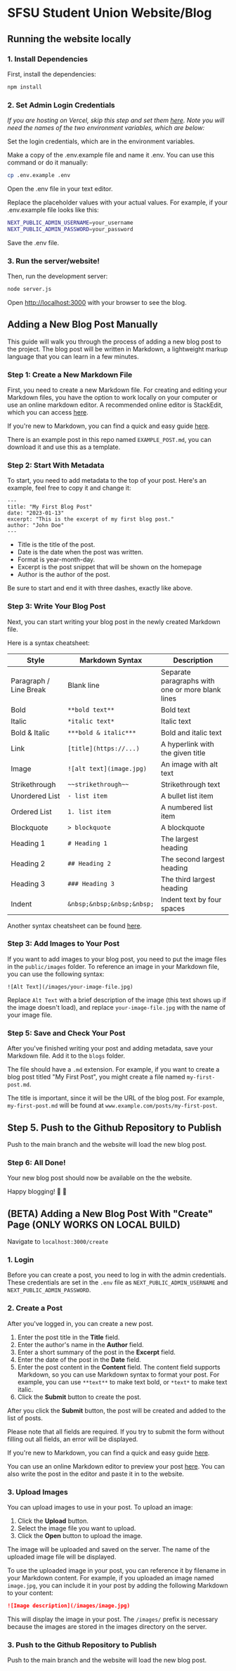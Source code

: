 # SFSU Student Union Website/Blog

## Running the website locally

### 1. Install Dependencies

First, install the dependencies:

```bash
npm install
```

### 2. Set Admin Login Credentials

*If you are hosting on Vercel, skip this step and set them [here](https://vercel.com/docs/projects/environment-variables). Note you will need the names of the two environment variables, which are below:*

Set the login credentials, which are in the environment variables.

Make a copy of the .env.example file and name it .env. You can use this command or do it manually:

```bash
cp .env.example .env
```
Open the .env file in your text editor.

Replace the placeholder values with your actual values. For example, if your .env.example file looks like this:

```bash
NEXT_PUBLIC_ADMIN_USERNAME=your_username
NEXT_PUBLIC_ADMIN_PASSWORD=your_password
```

Save the .env file.

### 3. Run the server/website!

Then, run the development server:

```bash
node server.js
```

Open [http://localhost:3000](http://localhost:3000) with your browser to see the blog.




## Adding a New Blog Post Manually
This guide will walk you through the process of adding a new blog post to the project. The blog post will be written in Markdown, a lightweight markup language that you can learn in a few minutes.

### Step 1: Create a New Markdown File
First, you need to create a new Markdown file. For creating and editing your Markdown files, you have the option to work locally on your computer or use an online markdown editor. A recommended online editor is StackEdit, which you can access [here](https://stackedit.io/app#).

If you're new to Markdown, you can find a quick and easy guide [here](https://zapier.com/blog/beginner-ultimate-guide-markdown/).

There is an example post in this repo named `EXAMPLE_POST.md`, you can download it and use this as a template.

### Step 2: Start With Metadata
To start, you need to add metadata to the top of your post. Here's an example, feel free to copy it and change it:
```
---
title: "My First Blog Post"
date: "2023-01-13"
excerpt: "This is the excerpt of my first blog post."
author: "John Doe"
---
```
- Title is the title of the post. 
- Date is the date when the post was written. 
- Format is year-month-day.
- Excerpt is the post snippet that will be shown on the homepage
- Author is the author of the post.

Be sure to start and end it with three dashes, exactly like above.

### Step 3: Write Your Blog Post
Next, you can start writing your blog post in the newly created Markdown file. 

Here is a syntax cheatsheet:

| Style           | Markdown Syntax          | Description                              |
|-----------------|--------------------------|------------------------------------------|
| Paragraph / Line Break           | Blank line            | Separate paragraphs with one or more blank lines       |
| Bold            | `**bold text**`          | Bold text                                |
| Italic          | `*italic text*`          | Italic text                              |
| Bold & Italic   | `***bold & italic***`    | Bold and italic text                     |
| Link            | `[title](https://...)`   | A hyperlink with the given title         |
| Image           | `![alt text](image.jpg)` | An image with alt text                   |
| Strikethrough   | `~~strikethrough~~`      | Strikethrough text                       |
| Unordered List  | `- list item`            | A bullet list item                       |
| Ordered List    | `1. list item`           | A numbered list item                     |
| Blockquote      | `> blockquote`           | A blockquote                             |
| Heading 1       | `# Heading 1`            | The largest heading                      |
| Heading 2       | `## Heading 2`           | The second largest heading               |
| Heading 3       | `### Heading 3`          | The third largest heading                |
| Indent          | `&nbsp;&nbsp;&nbsp;&nbsp;`     | Indent text by four spaces               |

Another syntax cheatsheet can be found [here](https://www.markdownguide.org/basic-syntax/). 

### Step 3: Add Images to Your Post
If you want to add images to your blog post, you need to put the image files in the `public/images` folder. To reference an image in your Markdown file, you can use the following syntax:

```
![Alt Text](/images/your-image-file.jpg)
```

Replace `Alt Text` with a brief description of the image (this text shows up if the image doesn't load), and replace `your-image-file.jpg` with the name of your image file.

### Step 5: Save and Check Your Post
After you've finished writing your post and adding metadata, save your Markdown file. Add it to the `blogs` folder. 

The file should have a `.md` extension. For example, if you want to create a blog post titled "My First Post", you might create a file named `my-first-post.md`. 

The title is important, since it will be the URL of the blog post. For example, `my-first-post.md` will be found at `www.example.com/posts/my-first-post`.

## Step 5. Push to the Github Repository to Publish

Push to the main branch and the website will load the new blog post.

### Step 6: All Done!
Your new blog post should now be available on the the website.

Happy blogging! 🙌 🎉







## (BETA) Adding a New Blog Post With "Create" Page (ONLY WORKS ON LOCAL BUILD)

Navigate to `localhost:3000/create`

### 1. Login

Before you can create a post, you need to log in with the admin credentials. These credentials are set in the `.env` file as `NEXT_PUBLIC_ADMIN_USERNAME` and `NEXT_PUBLIC_ADMIN_PASSWORD`.

### 2. Create a Post

After you've logged in, you can create a new post.

1. Enter the post title in the **Title** field.
2. Enter the author's name in the **Author** field.
3. Enter a short summary of the post in the **Excerpt** field.
4. Enter the date of the post in the **Date** field.
5. Enter the post content in the **Content** field. The content field supports Markdown, so you can use Markdown syntax to format your post. For example, you can use `**text**` to make text bold, or `*text*` to make text italic.
6. Click the **Submit** button to create the post.

After you click the **Submit** button, the post will be created and added to the list of posts.

Please note that all fields are required. If you try to submit the form without filling out all fields, an error will be displayed.

If you're new to Markdown, you can find a quick and easy guide [here](https://zapier.com/blog/beginner-ultimate-guide-markdown/).

You can use an online Markdown editor to preview your post [here](https://stackedit.io/app#). You can also write the post in the editor and paste it in to the website.

### 3. Upload Images

You can upload images to use in your post. To upload an image:

1. Click the **Upload** button.
2. Select the image file you want to upload.
3. Click the **Open** button to upload the image.

The image will be uploaded and saved on the server. The name of the uploaded image file will be displayed.

To use the uploaded image in your post, you can reference it by filename in your Markdown content. For example, if you uploaded an image named `image.jpg`, you can include it in your post by adding the following Markdown to your content: 

```markdown
![Image description](/images/image.jpg)
```

This will display the image in your post. The `/images/` prefix is necessary because the images are stored in the images directory on the server.

### 3. Push to the Github Repository to Publish

Push to the main branch and the website will load the new blog post.





